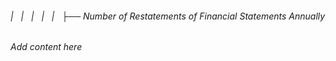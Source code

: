 ###### |   |   |   |   |   ├── Number of Restatements of Financial Statements Annually

*Add content here*